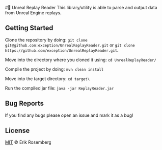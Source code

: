 #🐎 Unreal Replay Reader
This library/utility is able to parse and output data from Unreal Engine replays.

## Getting Started
Clone the repository by doing:
`git clone git@github.com:exception/UnrealReplayReader.git` or `git clone https://github.com/exception/UnrealReplayReader.git`.

Move into the directory where you cloned it using:
`cd UnrealReplayReader/`

Compile the project by doing:
`mvn clean install`

Move into the target directory:
`cd target\`

Run the compiled jar file:
`java -jar ReplayReader.jar`

## Bug Reports
If you find any bugs please open an issue and mark it as a bug!

## License
[MIT](LICENSE) &copy; Erik Rosemberg
